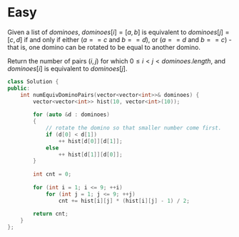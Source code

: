 # Easy

Given a list of $dominoes$, $dominoes[i] = [a, b]$ is equivalent to $dominoes[j] = [c, d]$ if and only if either ($a == c$ and $b == d$), or ($a == d$ and $b == c$) - that is, one domino can be rotated to be equal to another domino.

Return the number of pairs $(i, j)$ for which $0 \leq i < j < dominoes.length$, and $dominoes[i]$ is equivalent to $dominoes[j]$.

```cpp
class Solution {
public:
    int numEquivDominoPairs(vector<vector<int>>& dominoes) {
        vector<vector<int>> hist(10, vector<int>(10));
        
        for (auto &d : dominoes)
        {
            // rotate the domino so that smaller number come first.
            if (d[0] < d[1])
                ++ hist[d[0]][d[1]];
            else
                ++ hist[d[1]][d[0]];
        }
        
        int cnt = 0;
        
        for (int i = 1; i <= 9; ++i)
            for (int j = 1; j <= 9; ++j)
                cnt += hist[i][j] * (hist[i][j] - 1) / 2;
        
        return cnt;
    }
};
```
